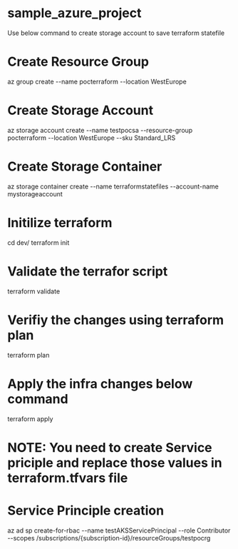 # sample_azure_project

Use below command to create storage account to save terraform statefile

# Create Resource Group
az group create --name pocterraform --location WestEurope

# Create Storage Account
az storage account create --name testpocsa --resource-group pocterraform --location WestEurope --sku Standard_LRS

# Create Storage Container
az storage container create --name terraformstatefiles --account-name mystorageaccount


# Initilize terraform
cd dev/
terraform init

# Validate the terrafor script
terraform validate

# Verifiy the changes using terraform plan
terraform plan

# Apply the infra changes below command
terraform apply




# NOTE: You need to create Service priciple and replace those values in terraform.tfvars file

# Service Principle creation 

az ad sp create-for-rbac --name testAKSServicePrincipal --role Contributor --scopes /subscriptions/{subscription-id}/resourceGroups/testpocrg

